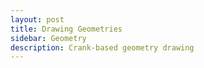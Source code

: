 ```yaml
---
layout: post
title: Drawing Geometries
sidebar: Geometry
description: Crank-based geometry drawing
---
```

